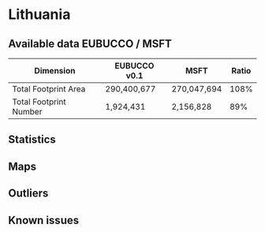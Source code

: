 
# Lithuania
## Available data EUBUCCO / MSFT

| Dimension    | EUBUCCO v0.1 | MSFT | Ratio |
| -------- | ------- | ------- | ------- |
|Total Footprint Area|290,400,677|270,047,694|108%|
|Total Footprint Number|1,924,431|2,156,828|89%|


## Statistics
## Maps
## Outliers
## Known issues
